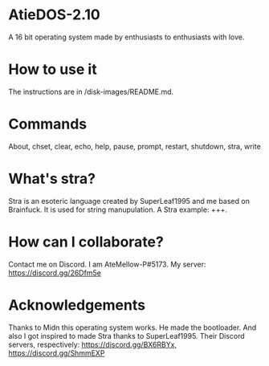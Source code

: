 # AtieDOS-2.10
A 16 bit operating system made by enthusiasts to enthusiasts with love.

# How to use it
The instructions are in /disk-images/README.md.

# Commands
About, chset, clear, echo, help, pause, prompt, restart, shutdown, stra, write

# What's stra?
Stra is an esoteric language created by SuperLeaf1995 and me based on Brainfuck. It is used for string manupulation.
A Stra example: +++.

# How can I collaborate?
Contact me on Discord. I am AteMellow-P#5173. My server: https://discord.gg/26Dfm5e

# Acknowledgements
Thanks to Midn this operating system works. He made the bootloader. And also I got inspired to made Stra thanks to SuperLeaf1995. Their Discord servers, respectively: https://discord.gg/BX6RBYx, https://discord.gg/ShmmEXP
